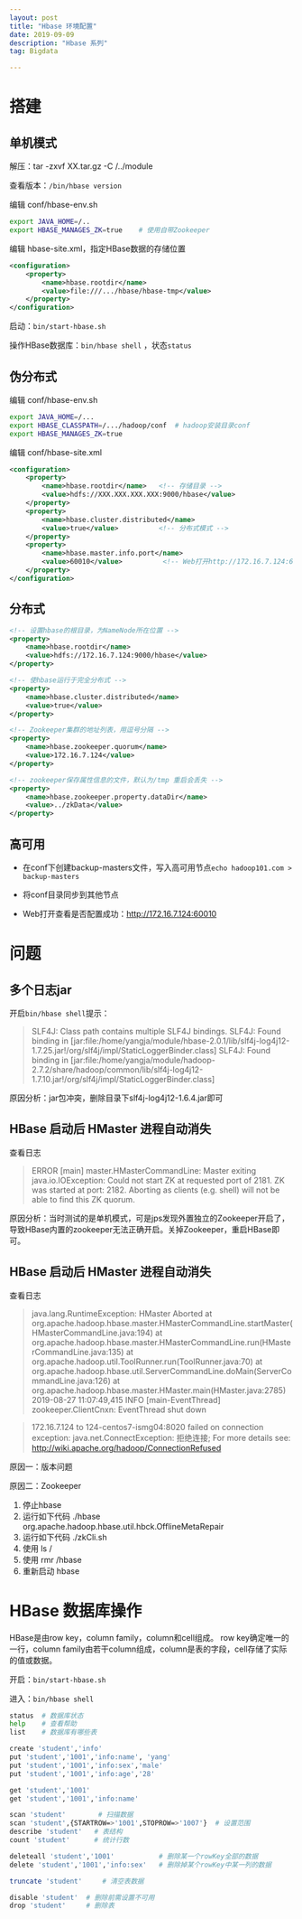 ```yaml
---
layout: post
title: "Hbase 环境配置"
date: 2019-09-09
description: "Hbase 系列"
tag: Bigdata

---
```


# 搭建

## 单机模式

解压：tar -zxvf XX.tar.gz -C /../module

查看版本：`/bin/hbase version`

编辑 conf/hbase-env.sh
```sh
export JAVA_HOME=/..
export HBASE_MANAGES_ZK=true    # 使用自带Zookeeper
```

编辑 hbase-site.xml，指定HBase数据的存储位置
```xml
<configuration>
    <property>
        <name>hbase.rootdir</name>
        <value>file:///.../hbase/hbase-tmp</value>
    </property>
</configuration>
```

启动：`bin/start-hbase.sh`

操作HBase数据库：`bin/hbase shell` ，状态`status`


## 伪分布式

编辑 conf/hbase-env.sh
```sh
export JAVA_HOME=/...
export HBASE_CLASSPATH=/.../hadoop/conf  # hadoop安装目录conf
export HBASE_MANAGES_ZK=true
```

编辑 conf/hbase-site.xml
```xml
<configuration>
    <property>
        <name>hbase.rootdir</name>   <!-- 存储目录 -->
        <value>hdfs://XXX.XXX.XXX.XXX:9000/hbase</value>
    </property>
    <property>
        <name>hbase.cluster.distributed</name>
        <value>true</value>          <!-- 分布式模式 -->
    </property>
    <property>
        <name>hbase.master.info.port</name>
        <value>60010</value>          <!-- Web打开http://172.16.7.124:60010 -->
    </property>
</configuration>
```

## 分布式

```xml
<!-- 设置hbase的根目录，为NameNode所在位置 -->
<property>
	<name>hbase.rootdir</name>
	<value>hdfs://172.16.7.124:9000/hbase</value>
</property>

<!-- 使hbase运行于完全分布式 -->
<property>
	<name>hbase.cluster.distributed</name>
	<value>true</value>
</property>

<!-- Zookeeper集群的地址列表，用逗号分隔 -->
<property>
	<name>hbase.zookeeper.quorum</name>
	<value>172.16.7.124</value>
</property>

<!-- zookeeper保存属性信息的文件，默认为/tmp 重启会丢失 -->
<property>
	<name>hbase.zookeeper.property.dataDir</name>
	<value>../zkData</value>
</property>
```


## 高可用

- 在conf下创建backup-masters文件，写入高可用节点`echo hadoop101.com > backup-masters`

- 将conf目录同步到其他节点

- Web打开查看是否配置成功：http://172.16.7.124:60010



# 问题

## 多个日志jar

开启`bin/hbase shell`提示：

>SLF4J: Class path contains multiple SLF4J bindings.
SLF4J: Found binding in [jar:file:/home/yangja/module/hbase-2.0.1/lib/slf4j-log4j12-1.7.25.jar!/org/slf4j/impl/StaticLoggerBinder.class]
SLF4J: Found binding in [jar:file:/home/yangja/module/hadoop-2.7.2/share/hadoop/common/lib/slf4j-log4j12-1.7.10.jar!/org/slf4j/impl/StaticLoggerBinder.class]

原因分析：jar包冲突，删除目录下slf4j-log4j12-1.6.4.jar即可


## HBase 启动后 HMaster 进程自动消失

查看日志

> ERROR [main] master.HMasterCommandLine: Master exiting
java.io.IOException: Could not start ZK at requested port of 2181.  ZK was started at port: 2182.  Aborting as clients (e.g. shell) will not be able to find this ZK quorum.

原因分析：当时测试的是单机模式，可是jps发现外置独立的Zookeeper开启了，导致HBase内置的zookeeper无法正确开启。关掉Zookeeper，重启HBase即可。


## HBase 启动后 HMaster 进程自动消失

查看日志

> java.lang.RuntimeException: HMaster Aborted
	at org.apache.hadoop.hbase.master.HMasterCommandLine.startMaster(HMasterCommandLine.java:194)
	at org.apache.hadoop.hbase.master.HMasterCommandLine.run(HMasterCommandLine.java:135)
	at org.apache.hadoop.util.ToolRunner.run(ToolRunner.java:70)
	at org.apache.hadoop.hbase.util.ServerCommandLine.doMain(ServerCommandLine.java:126)
	at org.apache.hadoop.hbase.master.HMaster.main(HMaster.java:2785)
> 2019-08-27 11:07:49,415 INFO  [main-EventThread] zookeeper.ClientCnxn: EventThread shut down

> 172.16.7.124 to 124-centos7-ismg04:8020 failed on connection exception: java.net.ConnectException: 拒绝连接; For more details see:  http://wiki.apache.org/hadoop/ConnectionRefused

原因一：版本问题

原因二：Zookeeper

1. 停止hbase
2. 运行如下代码 ./hbase org.apache.hadoop.hbase.util.hbck.OfflineMetaRepair
3. 运行如下代码 ./zkCli.sh
4. 使用 ls / 
5. 使用 rmr /hbase 
6. 重新启动 hbase



# HBase 数据库操作

HBase是由row key，column family，column和cell组成。
row key确定唯一的一行，column family由若干column组成，column是表的字段，cell存储了实际的值或数据。

开启：`bin/start-hbase.sh`

进入：`bin/hbase shell`

```sh
status  # 数据库状态
help    # 查看帮助
list    # 数据库有哪些表
```

```sh
create 'student','info' 
put 'student','1001','info:name', 'yang'
put 'student','1001','info:sex','male'
put 'student','1001','info:age','28'

get 'student','1001'
get 'student','1001','info:name'
```

```sh
scan 'student'        # 扫描数据
scan 'student',{STARTROW=>'1001',STOPROW=>'1007'}  # 设置范围
describe 'student'   # 表结构
count 'student'      # 统计行数
```

```sh
deleteall 'student','1001'           # 删除某一个rowKey全部的数据
delete 'student','1001','info:sex'   # 删除掉某个rowKey中某一列的数据

truncate 'student'     # 清空表数据

disable 'student'  # 删除前需设置不可用
drop 'student'     # 删除表
```

